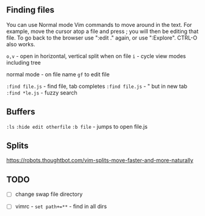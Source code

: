 ## Finding files
You can use Normal mode Vim commands to move around in the text.  For example,
move the cursor atop a file and press <Enter>; you will then be editing that
file.  To go back to the browser use ":edit ." again, or use ":Explore".
CTRL-O also works.

`o,v` - open in horizontal, vertical split when on file
`i` - cycle view modes including tree

normal mode - on file name `gf` to edit file

`:find file.js` - find file, tab completes
`:find file.js` - " but in new tab
`:find *le.js` - fuzzy search

## Buffers
`:ls`
`:hide edit otherfile`
`:b file` - jumps to open file.js

## Splits
https://robots.thoughtbot.com/vim-splits-move-faster-and-more-naturally

## TODO
- [ ] change swap file directory
- [ ] vimrc - `set path+=**` - find in all dirs

